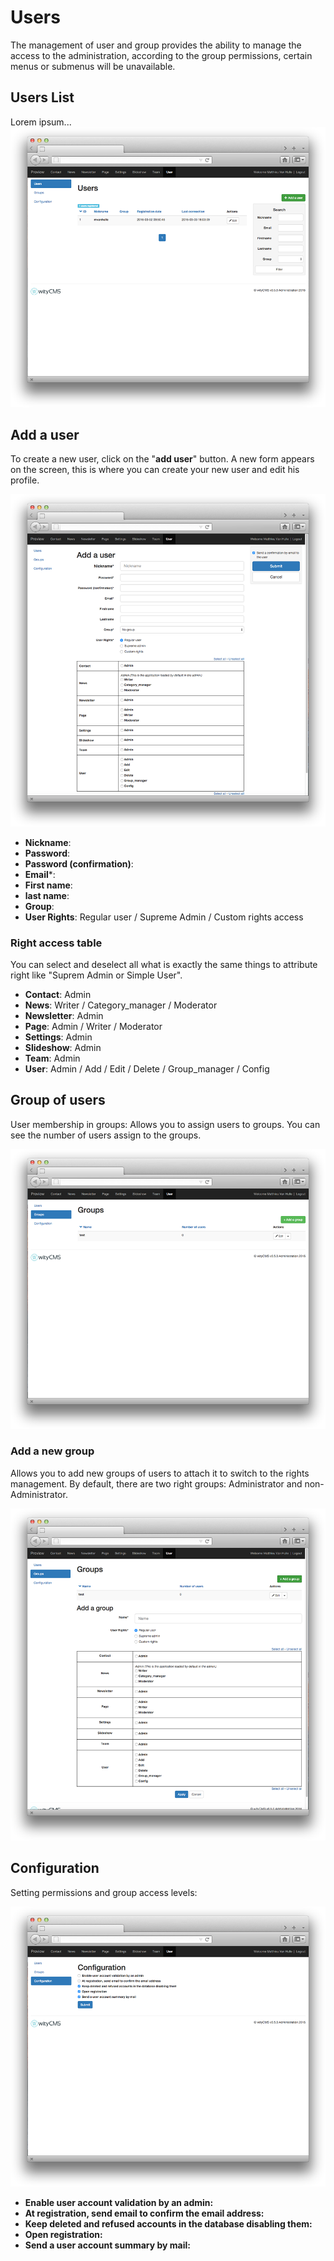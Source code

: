 # Users

The management of user and group provides the ability to manage the access to the administration, according to the group permissions, certain menus or submenus will be unavailable.

## Users List

Lorem ipsum...
![](user-01.png)

## Add a user

To create a new user, click on the "**add user**" button. A new form appears on the screen, this is where you can create your new user and edit his profile.

![](user-02.png)

*  **Nickname**: 
*  **Password**: 
*  **Password (confirmation)**:
*  **Email***:
*  **First name**:
*  **last name**:
*  **Group**:
*  **User Rights**: Regular user / Supreme Admin / Custom rights access

### Right access table

You can select and deselect all what is exactly the same things to attribute right like "Suprem Admin or Simple User".

* **Contact**: Admin 
* **News**: Writer / Category_manager / Moderator
* **Newsletter**: Admin
* **Page**: Admin / Writer / Moderator
* **Settings**: Admin
* **Slideshow**: Admin
* **Team**: Admin
* **User**: Admin / Add / Edit / Delete / Group_manager / Config

## Group of users

User membership in groups: Allows you to assign users to groups.
You can see the number of users assign to the groups.

![](user-03.png)

### Add a new group

Allows you to add new groups of users to attach it to switch to the rights management. By default, there are two right groups: Administrator and non-Administrator.

![](user-04.png)

## Configuration

Setting permissions and group access levels:

![](user-05.png)

* **Enable user account validation by an admin:**
* **At registration, send email to confirm the email address:**
* **Keep deleted and refused accounts in the database disabling them:** 
* **Open registration:**
* **Send a user account summary by mail:**




